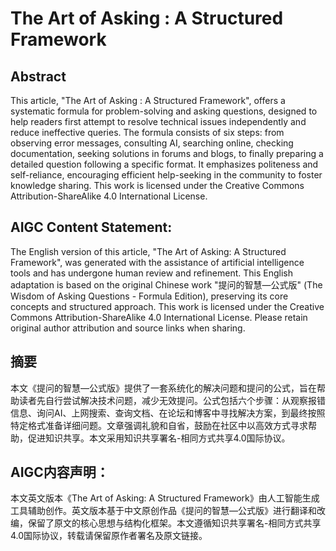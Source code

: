 # The Art of Asking : A Structured Framework

## Abstract
This article, "The Art of Asking : A Structured Framework", offers a systematic formula for problem-solving and asking questions, designed to help readers first attempt to resolve technical issues independently and reduce ineffective queries. The formula consists of six steps: from observing error messages, consulting AI, searching online, checking documentation, seeking solutions in forums and blogs, to finally preparing a detailed question following a specific format. It emphasizes politeness and self-reliance, encouraging efficient help-seeking in the community to foster knowledge sharing. This work is licensed under the Creative Commons Attribution-ShareAlike 4.0 International License.

## AIGC Content Statement:
The English version of this article, "The Art of Asking: A Structured Framework", was generated with the assistance of artificial intelligence tools and has undergone human review and refinement. This English adaptation is based on the original Chinese work "提问的智慧—公式版" (The Wisdom of Asking Questions - Formula Edition), preserving its core concepts and structured approach. This work is licensed under the Creative Commons Attribution-ShareAlike 4.0 International License. Please retain original author attribution and source links when sharing.

## 摘要
本文《提问的智慧—公式版》提供了一套系统化的解决问题和提问的公式，旨在帮助读者先自行尝试解决技术问题，减少无效提问。公式包括六个步骤：从观察报错信息、询问AI、上网搜索、查询文档、在论坛和博客中寻找解决方案，到最终按照特定格式准备详细问题。文章强调礼貌和自省，鼓励在社区中以高效方式寻求帮助，促进知识共享。本文采用知识共享署名-相同方式共享4.0国际协议。

## AIGC内容声明：
本文英文版本《The Art of Asking: A Structured Framework》由人工智能生成工具辅助创作。英文版本基于中文原创作品《提问的智慧—公式版》进行翻译和改编，保留了原文的核心思想与结构化框架。本文遵循知识共享署名-相同方式共享4.0国际协议，转载请保留原作者署名及原文链接。
